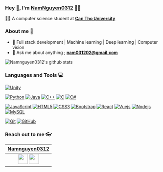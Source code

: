 
### Hey 👋, I'm [NamNguyen0312](https://github.com/Namnguyen0312) 👨‍💻


👨‍🎓 A computer science student at **[Can Tho University](https://www.ctu.edu.vn/)** 

### About me :eyes:

- :dart: Full stack development | Machine learning | Deep learning | Computer vision
- :e-mail: Ask me about anything ; **[nam031202@gmail.com](nam031202@gmail.com)**

![Namnguyen0312's github stats](https://github-readme-stats.vercel.app/api?username=Namnguyen0312&show_icons=true&hide_border=true)

### Languages and Tools :computer:
[![Unity](https://img.shields.io/badge/-Unity-black?logo=unity&link=https://github.com/Namnguyen0312)](https://github.com/Namnguyen0312)


[![Python](https://img.shields.io/badge/-Python-black?style=flat&logo=python&link=https://github.com/Namnguyen0312)](https://github.com/Namnguyen0312) [![Java](https://img.shields.io/badge/Java-orange?style=flat&logo=java&logoColor=white&link=https://github.com/Namnguyen0312)](https://github.com/Namnguyen0312) [![C++](https://img.shields.io/badge/-C++-00599C?style=flat&logo=c++&link=https://github.com/Namnguyen0312)](https://github.com/Namnguyen0312) [![C](https://img.shields.io/badge/-A8B9CC?style=flat&logo=c&logoColor=white&link=https://github.com/Namnguyen0312)](https://github.com/Namnguyen0312) [![C#](https://img.shields.io/badge/-Csharp?logo=csharp&color=blue&link=https://github.com/Namnguyen0312)](https://github.com/Namnguyen0312)

[![JavaScript](https://img.shields.io/badge/-JavaScript-black?style=flat&logo=javascript&link=https://github.com/Namnguyen0312)](https://github.com/Namnguyen0312) 
[![HTML5](https://img.shields.io/badge/-HTML5-E34F26?style=flat&logo=html5&logoColor=white&link=https://github.com/Namnguyen0312)](https://github.com/Namnguyen0312) [![CSS3](https://img.shields.io/badge/-CSS3-1572B6?style=flat&logo=css3&link=https://github.com/Namnguyen0312)](https://github.com/Namnguyen0312) [![Bootstrap](https://img.shields.io/badge/-Bootstrap-563D7C?style=flat&logo=bootstrap&link=https://github.com/Namnguyen0312)](https://github.com/Namnguyen0312) [![React](https://img.shields.io/badge/-React-black?style=flat&logo=react&link=https://github.com/Namnguyen0312)](https://github.com/Namnguyen0312) [![Vuejs](https://img.shields.io/badge/-Vue-white?style=flat&logo=vue.js&labelColor=white&link=https://github.com/Namnguyen0312)](https://github.com/Namnguyen0312)
[![Nodejs](https://img.shields.io/badge/-Nodejs-black?style=flat&logo=Node.js&link=https://github.com/Namnguyen0312)](https://github.com/Namnguyen0312) [![MySQL](https://img.shields.io/badge/-MySQL-black?style=flat&logo=mysql&link=https://github.com/Namnguyen0312)](https://github.com/Namnguyen0312)

[![Git](https://img.shields.io/badge/-Git-black?style=flat&logo=git&link=https://github.com/Namnguyen0312)](https://github.com/Namnguyen0312) [![GitHub](https://img.shields.io/badge/-GitHub-181717?style=flat&logo=github&link=https://github.com/Namnguyen0312)](https://github.com/Namnguyen0312)

### Reach out to me 👓
|       **[Namnguyen0312](https://github.com/Namnguyen0312)**                                                                                |
|:---------------------------------------------------------------------------------------------------------------------------------------: |
| <a href="https://github.com/hritik5102"><img src="https://cdn.iconscout.com/icon/free/png-256/github-108-438008.png" width="32px" height="32px"></a> <a href="https://www.facebook.com/profile.php?id=100009692737273"><img src="https://i.ibb.co/zmYNW4p/facebook.png" width="32px" height="32px"></a>|
